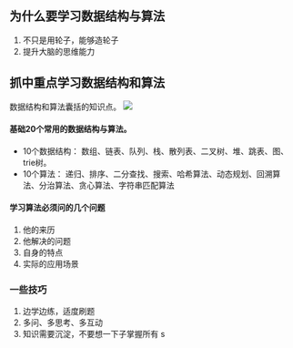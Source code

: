 
## 为什么要学习数据结构与算法
1. 不只是用轮子，能够造轮子
2. 提升大脑的思维能力

## 抓中重点学习数据结构和算法


数据结构和算法囊括的知识点。
![](https://static001.geekbang.org/resource/image/91/a7/913e0ababe43a2d57267df5c5f0832a7.jpg
)

#### 基础20个常用的数据结构与算法。
* 10个数据结构： 数组、链表、队列、栈、散列表、二叉树、堆、跳表、图、trie树。
* 10个算法： 递归、排序、二分查找、搜索、哈希算法、动态规划、回溯算法、分治算法、贪心算法、字符串匹配算法

#### 学习算法必须问的几个问题
1. 他的来历
2. 他解决的问题
3. 自身的特点
4. 实际的应用场景



### 一些技巧
1. 边学边练，适度刷题
2. 多问、多思考、多互动
3. 知识需要沉淀，不要想一下子掌握所有
s
